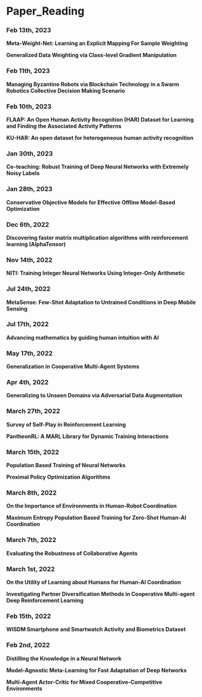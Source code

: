 # Paper_Reading

### Feb 13th, 2023

**Meta-Weight-Net: Learning an Explicit Mapping For Sample Weighting**

**Generalized Data Weighting via Class-level Gradient Manipulation**



### Feb 11th, 2023

**Managing Byzantine Robots via Blockchain Technology in a Swarm Robotics Collective Decision Making Scenario**



### Feb 10th, 2023

**FLAAP: An Open Human Activity Recognition (HAR) Dataset for Learning and Finding the Associated Activity Patterns**

**KU-HAR: An open dataset for heterogeneous human activity recognition**



### Jan 30th, 2023

**Co-teaching: Robust Training of Deep Neural Networks with Extremely Noisy Labels**



### Jan 28th, 2023

**Conservative Objective Models for Effective Offline Model-Based Optimization**



### Dec 6th, 2022

**Discovering faster matrix multiplication algorithms with reinforcement learning (AlphaTensor)**  

[link]: https://github.com/StevenYuan666/Paper_Reading/blob/main/Papers/AlphaTensor.pdf	"link"



### Nov 14th, 2022

**NITI: Training Integer Neural Networks Using Integer-Only Arithmetic**



### Jul 24th, 2022

**MetaSense: Few-Shot Adaptation to Untrained Conditions in Deep Mobile Sensing**



### Jul 17th, 2022

**Advancing mathematics by guiding human intuition with AI**



### May 17th, 2022

**Generalization in Cooperative Multi-Agent Systems**



### Apr 4th, 2022

**Generalizing to Unseen Domains via Adversarial Data Augmentation**



### March 27th, 2022

**Survey of Self-Play in Reinforcement Learning**

**PantheonRL: A MARL Library for Dynamic Training Interactions**



### March 15th, 2022

**Population Based Training of Neural Networks**

**Proximal Policy Optimization Algorithms**



### March 8th, 2022

**On the Importance of Environments in Human-Robot Coordination**

**Maximum Entropy Population Based Training for Zero-Shot Human-AI Coordination**



### March 7th, 2022

**Evaluating the Robustness of Collaborative Agents**



### March 1st, 2022

**On the Utility of Learning about Humans for Human-AI Coordination**

**Investigating Partner Diversification Methods in Cooperative Multi-agent Deep Reinforcement Learning**



### Feb 15th, 2022

**WISDM Smartphone and Smartwatch Activity and Biometrics Dataset**



### Feb 2nd, 2022

**Distilling the Knowledge in a Neural Network**

**Model-Agnostic Meta-Learning for Fast Adaptation of Deep Networks**

**Multi-Agent Actor-Critic for Mixed Cooperative-Competitive Environments**